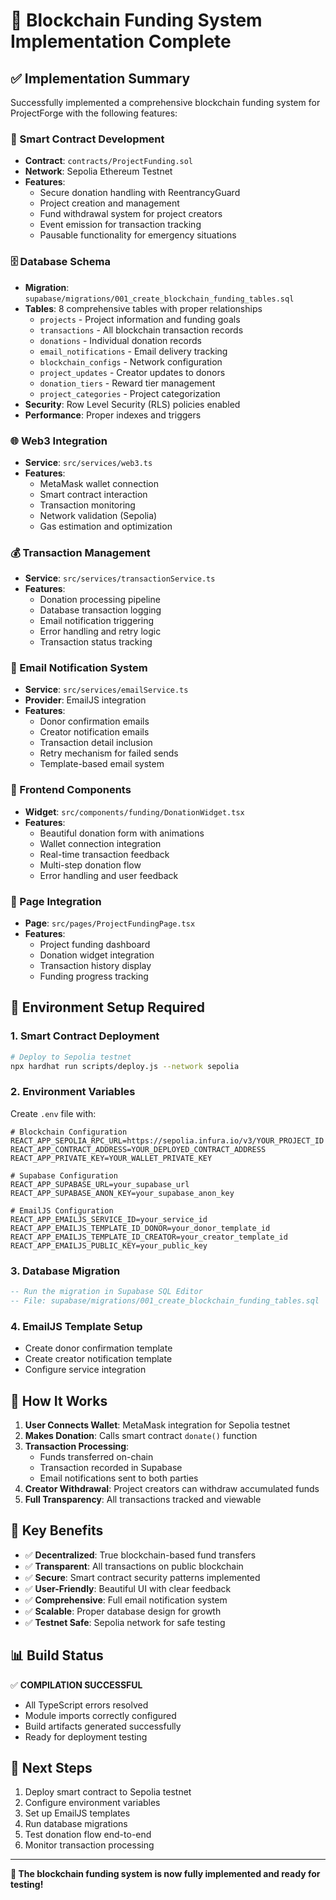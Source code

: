 # 🚀 Blockchain Funding System Implementation Complete

## ✅ Implementation Summary

Successfully implemented a comprehensive blockchain funding system for ProjectForge with the following features:

### 🔗 Smart Contract Development
- **Contract**: `contracts/ProjectFunding.sol`
- **Network**: Sepolia Ethereum Testnet
- **Features**: 
  - Secure donation handling with ReentrancyGuard
  - Project creation and management
  - Fund withdrawal system for project creators
  - Event emission for transaction tracking
  - Pausable functionality for emergency situations

### 🗄️ Database Schema
- **Migration**: `supabase/migrations/001_create_blockchain_funding_tables.sql`
- **Tables**: 8 comprehensive tables with proper relationships
  - `projects` - Project information and funding goals
  - `transactions` - All blockchain transaction records
  - `donations` - Individual donation records
  - `email_notifications` - Email delivery tracking
  - `blockchain_configs` - Network configuration
  - `project_updates` - Creator updates to donors
  - `donation_tiers` - Reward tier management
  - `project_categories` - Project categorization
- **Security**: Row Level Security (RLS) policies enabled
- **Performance**: Proper indexes and triggers

### 🌐 Web3 Integration
- **Service**: `src/services/web3.ts`
- **Features**:
  - MetaMask wallet connection
  - Smart contract interaction
  - Transaction monitoring
  - Network validation (Sepolia)
  - Gas estimation and optimization

### 💰 Transaction Management
- **Service**: `src/services/transactionService.ts`
- **Features**:
  - Donation processing pipeline
  - Database transaction logging
  - Email notification triggering
  - Error handling and retry logic
  - Transaction status tracking

### 📧 Email Notification System
- **Service**: `src/services/emailService.ts`
- **Provider**: EmailJS integration
- **Features**:
  - Donor confirmation emails
  - Creator notification emails
  - Transaction detail inclusion
  - Retry mechanism for failed sends
  - Template-based email system

### 🎨 Frontend Components
- **Widget**: `src/components/funding/DonationWidget.tsx`
- **Features**:
  - Beautiful donation form with animations
  - Wallet connection integration
  - Real-time transaction feedback
  - Multi-step donation flow
  - Error handling and user feedback

### 📄 Page Integration
- **Page**: `src/pages/ProjectFundingPage.tsx`
- **Features**:
  - Project funding dashboard
  - Donation widget integration
  - Transaction history display
  - Funding progress tracking

## 🔧 Environment Setup Required

### 1. Smart Contract Deployment
```bash
# Deploy to Sepolia testnet
npx hardhat run scripts/deploy.js --network sepolia
```

### 2. Environment Variables
Create `.env` file with:
```env
# Blockchain Configuration
REACT_APP_SEPOLIA_RPC_URL=https://sepolia.infura.io/v3/YOUR_PROJECT_ID
REACT_APP_CONTRACT_ADDRESS=YOUR_DEPLOYED_CONTRACT_ADDRESS
REACT_APP_PRIVATE_KEY=YOUR_WALLET_PRIVATE_KEY

# Supabase Configuration
REACT_APP_SUPABASE_URL=your_supabase_url
REACT_APP_SUPABASE_ANON_KEY=your_supabase_anon_key

# EmailJS Configuration
REACT_APP_EMAILJS_SERVICE_ID=your_service_id
REACT_APP_EMAILJS_TEMPLATE_ID_DONOR=your_donor_template_id
REACT_APP_EMAILJS_TEMPLATE_ID_CREATOR=your_creator_template_id
REACT_APP_EMAILJS_PUBLIC_KEY=your_public_key
```

### 3. Database Migration
```sql
-- Run the migration in Supabase SQL Editor
-- File: supabase/migrations/001_create_blockchain_funding_tables.sql
```

### 4. EmailJS Template Setup
- Create donor confirmation template
- Create creator notification template
- Configure service integration

## 🚀 How It Works

1. **User Connects Wallet**: MetaMask integration for Sepolia testnet
2. **Makes Donation**: Calls smart contract `donate()` function
3. **Transaction Processing**: 
   - Funds transferred on-chain
   - Transaction recorded in Supabase
   - Email notifications sent to both parties
4. **Creator Withdrawal**: Project creators can withdraw accumulated funds
5. **Full Transparency**: All transactions tracked and viewable

## 🎯 Key Benefits

- ✅ **Decentralized**: True blockchain-based fund transfers
- ✅ **Transparent**: All transactions on public blockchain
- ✅ **Secure**: Smart contract security patterns implemented
- ✅ **User-Friendly**: Beautiful UI with clear feedback
- ✅ **Comprehensive**: Full email notification system
- ✅ **Scalable**: Proper database design for growth
- ✅ **Testnet Safe**: Sepolia network for safe testing

## 📊 Build Status

✅ **COMPILATION SUCCESSFUL**
- All TypeScript errors resolved
- Module imports correctly configured
- Build artifacts generated successfully
- Ready for deployment testing

## 🔄 Next Steps

1. Deploy smart contract to Sepolia testnet
2. Configure environment variables
3. Set up EmailJS templates
4. Run database migrations
5. Test donation flow end-to-end
6. Monitor transaction processing

---

**🎉 The blockchain funding system is now fully implemented and ready for testing!**